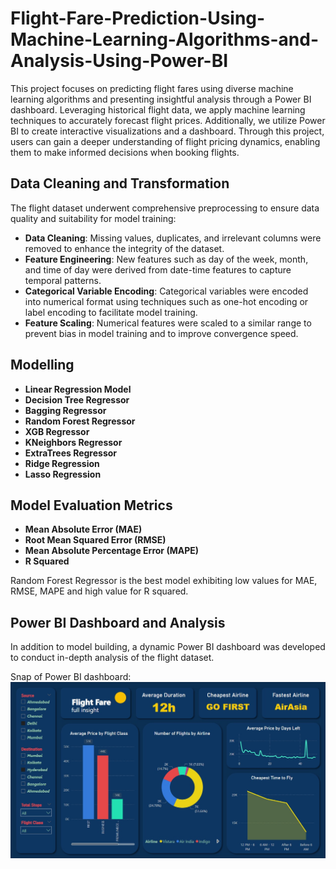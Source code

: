 # Flight-Fare-Prediction-Using-Machine-Learning-Algorithms-and-Analysis-Using-Power-BI

This project focuses on predicting flight fares using diverse machine learning algorithms and presenting insightful analysis through a Power BI dashboard. Leveraging historical flight data, we apply machine learning techniques to accurately forecast flight prices. Additionally, we utilize Power BI to create interactive visualizations and a dashboard. Through this project, users can gain a deeper understanding of flight pricing dynamics, enabling them to make informed decisions when booking flights.

## Data Cleaning and Transformation

The flight dataset underwent comprehensive preprocessing to ensure data quality and suitability for model training:

- **Data Cleaning**: Missing values, duplicates, and irrelevant columns were removed to enhance the integrity of the dataset.
- **Feature Engineering**: New features such as day of the week, month, and time of day were derived from date-time features to capture temporal patterns.
- **Categorical Variable Encoding**: Categorical variables were encoded into numerical format using techniques such as one-hot encoding or label encoding to facilitate model training.
- **Feature Scaling**: Numerical features were scaled to a similar range to prevent bias in model training and to improve convergence speed.

 ## Modelling

- **Linear Regression Model**
- **Decision Tree Regressor**
- **Bagging Regressor**
- **Random Forest Regressor**
- **XGB Regressor**
- **KNeighbors Regressor**
- **ExtraTrees Regressor**
- **Ridge Regression**
- **Lasso Regression**

## Model Evaluation Metrics
- **Mean Absolute Error (MAE)**
- **Root Mean Squared Error (RMSE)**
- **Mean Absolute Percentage Error (MAPE)**
- **R Squared**

Random Forest Regressor is the best model exhibiting low values for MAE, RMSE, MAPE and high value for R squared.

## Power BI Dashboard and Analysis

In addition to model building, a dynamic Power BI dashboard was developed to conduct in-depth analysis of the flight dataset.

Snap of Power BI dashboard:
![Alt Snap of Power BI dashboard:](https://github.com/mdilshad7478/Flight-Fare-Prediction-Using-Machine-Learning-Algorithms-and-Analysis-Using-Power-BI/blob/008ea76dada8f8675fa94667d2b29081eb8fb9db/Power%20BI%20dashboard%20snap.jpg)


